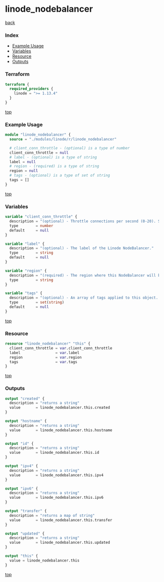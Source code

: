 # linode_nodebalancer

[back](../linode.md)

### Index

- [Example Usage](#example-usage)
- [Variables](#variables)
- [Resource](#resource)
- [Outputs](#outputs)

### Terraform

```terraform
terraform {
  required_providers {
    linode = ">= 1.13.4"
  }
}
```

[top](#index)

### Example Usage

```terraform
module "linode_nodebalancer" {
  source = "./modules/linode/r/linode_nodebalancer"

  # client_conn_throttle - (optional) is a type of number
  client_conn_throttle = null
  # label - (optional) is a type of string
  label = null
  # region - (required) is a type of string
  region = null
  # tags - (optional) is a type of set of string
  tags = []
}
```

[top](#index)

### Variables

```terraform
variable "client_conn_throttle" {
  description = "(optional) - Throttle connections per second (0-20). Set to 0 (zero) to disable throttling."
  type        = number
  default     = null
}

variable "label" {
  description = "(optional) - The label of the Linode NodeBalancer."
  type        = string
  default     = null
}

variable "region" {
  description = "(required) - The region where this NodeBalancer will be deployed."
  type        = string
}

variable "tags" {
  description = "(optional) - An array of tags applied to this object. Tags are for organizational purposes only."
  type        = set(string)
  default     = null
}
```

[top](#index)

### Resource

```terraform
resource "linode_nodebalancer" "this" {
  client_conn_throttle = var.client_conn_throttle
  label                = var.label
  region               = var.region
  tags                 = var.tags
}
```

[top](#index)

### Outputs

```terraform
output "created" {
  description = "returns a string"
  value       = linode_nodebalancer.this.created
}

output "hostname" {
  description = "returns a string"
  value       = linode_nodebalancer.this.hostname
}

output "id" {
  description = "returns a string"
  value       = linode_nodebalancer.this.id
}

output "ipv4" {
  description = "returns a string"
  value       = linode_nodebalancer.this.ipv4
}

output "ipv6" {
  description = "returns a string"
  value       = linode_nodebalancer.this.ipv6
}

output "transfer" {
  description = "returns a map of string"
  value       = linode_nodebalancer.this.transfer
}

output "updated" {
  description = "returns a string"
  value       = linode_nodebalancer.this.updated
}

output "this" {
  value = linode_nodebalancer.this
}
```

[top](#index)